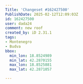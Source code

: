 ```yaml
---
Title: 'Changeset #162427500'
PublishDate: 2025-02-12T12:09:03Z
id: 162427500
user: dada24
comment: new roof
created_by: iD 2.31.1
tags:
- Montenegro
- Budva
bbox:
  min_lon: 18.8524989
  min_lat: 42.2870155
  max_lon: 18.8525881
  max_lat: 42.2871057

---
```

